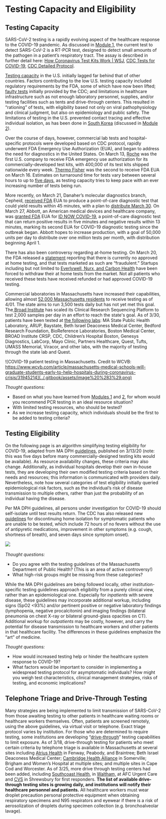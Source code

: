 # Testing Capacity and Eligibility

## Testing Capacity

SARS-CoV-2 testing is a rapidly evolving aspect of the healthcare response to the COVID-19 pandemic. As discussed in [Module 1](https://futuremdvscovid.gitbook.io/covid19-curriculum/module-1-from-bench-to-bedside), the current test to detect SARS-CoV-2 is a RT-PCR test, designed to detect small amounts of the pathogen in a patient’s respiratory tract. The assay is described in further detail here: [How Coronavirus Test Kits Work \| WSJ](https://www.youtube.com/watch?v=tgyzdgf66eM), [CDC Tests for COVID-19](https://www.cdc.gov/coronavirus/2019-ncov/about/testing.html), [CDC Detailed Protocol](https://www.cdc.gov/coronavirus/2019-ncov/downloads/rt-pcr-panel-for-detection-instructions.pdf).

[Testing capacity](https://www.wcvb.com/article/massachusetts-coronavirus-covid-19-testing-update-march-15-2020/31630997#) in the U.S. initially lagged far behind that of other countries. Factors contributing to the low U.S. testing capacity included regulatory requirements by the FDA, some of which have now been lifted; [faulty tests](https://www.cdc.gov/coronavirus/2019-ncov/about/testing.html) initially provided by the CDC; and limitations in healthcare infrastructure such as not enough laboratory personnel, supplies, and/or testing facilities such as tents and drive-through centers. This resulted in “rationing” of tests, with eligibility based not only on viral pathophysiology and clinical judgment, but also on epidemiology and public safety. The limitations of testing in the U.S. prevented contact tracing and effective individual isolation, as has been done in [South Korea](https://www.npr.org/sections/goatsandsoda/2020/03/13/815441078/south-koreas-drive-through-testing-for-coronavirus-is-fast-and-free) \(discussed in [Module 2](https://curriculum.covidstudentresponse.org/module-2-epidemiology-principles/case-study-south-korea-2020)\).

Over the course of days, however, commercial lab tests and hospital-specific protocols were developed based on CDC protocol, rapidly underwent FDA Emergency Use Authorization \(EUA\), and began to address the need for diagnostics in the United States. On March 13, [Roche](https://www.fiercebiotech.com/medtech/roche-begins-shipping-400-000-coronavirus-test-kits-per-week-u-s) was the first U.S. company to receive FDA emergency use authorization for its commercially-developed test kits, with 400,000 of its test kits shipped nationwide every week. [Thermo Fisher](https://www.fiercebiotech.com/medtech/fda-quickly-oks-its-second-commercial-covid-19-test-from-thermo-fisher) was the second to receive FDA EUA on March 16. Estimates on turnaround time for tests vary between several hours to up to [five days](https://www.labcorp.com/tests/139900/2019-novel-coronavirus-covid-19-naa), as testing capacity tries to keep pace with an ever increasing number of tests being run. 

More recently, on March 21, Danaher’s molecular diagnostics branch, Cepheid, [received FDA](https://www.fda.gov/media/136314/download) EUA to produce a point-of-care diagnostic test that could yield results within 45 minutes, with a plan to [distribute March 30](https://www.barrons.com/articles/danaher-stock-subsidiary-fda-covid-19-test-51584969017?mod=article_inline). On March 27, Abbott, an American medical devices and healthcare company, was [granted FDA](https://abcnews.go.com/Health/rapid-coronavirus-diagnostic-test-provide-results-minutes/story?id=69875037) EUA for [ID NOW COVID-19](https://www.alere.com/en/home/product-details/id-now-covid-19.html), a point-of-care diagnostic test that can return positive results in five minutes and negative results within 13 minutes, marking its second EUA for COVID-19 diagnostic testing since the outbreak began. Abbott hopes to increase production, with a goal of 50,000 units per day to distribute over one million tests per month, with distribution beginning April 1.

There has also been controversy regarding at-home testing. On March 20, the FDA released a [statement](https://www.fda.gov/news-events/press-announcements/coronavirus-covid-19-update-fda-alerts-consumers-about-unauthorized-fraudulent-covid-19-test-kits) reporting that there is currently no approved at home testing, and that tests marketed as such are “fraudulent.” Startups including but not limited to [Everlywell, Nurx, and Carbon Health](https://www.usatoday.com/story/news/investigations/2020/03/31/home-coronavirus-test-fda-shut-them-down-but-they-solution/5080703002/) have been forced to withdraw their at home tests from the market. Not all patients who received these tests have received refunded or had approved COVID-19 testing. 

Commercial laboratories in Massachusetts have increased their capabilities, allowing almost [52,000 Massachusetts residents](https://www.mass.gov/info-details/covid-19-cases-quarantine-and-monitoring) to receive testing as of 4/01. The state aims to run 3,500 tests daily but has not yet met this goal. The[ Broad Institute](https://www.broadinstitute.org/news/broad-institute%E2%80%99s-clia-certified-testing-center-begins-processing-covid-19-patient-samples) has scaled its Clinical Research Sequencing Platform to test 2,000 samples per day in an effort to reach the state's goal. As of 3/30, patients have been tested at [the following labs](https://www.mass.gov/info-details/covid-19-cases-quarantine-and-monitoring): MA State Public Health Laboratory, ARUP, Baystate, Beth Israel Deaconess Medical Center, Bedford Research Foundation, BioReference Laboratories, Boston Medical Center, BROAD Institute CRSP, CDC, Children’s Hospital Boston, Genesys Diagnostics, LabCorp, Mayo Clinic, Partners Healthcare, Quest, Tufts, UMASS Memorial, Viracor, and other labs, with the majority of testing through the state lab and Quest.

![COVID-19 patient testing in Massachusetts. Credit to WCVB: https://www.wcvb.com/article/massachusetts-medical-schools-will-graduate-students-early-to-help-hospitals-during-coronavirus-crisis/31945214](../.gitbook/assets/image%20%283%29.png)

_Thought questions:_

* Based on what you have learned from [Modules 1](https://futuremdvscovid.gitbook.io/covid19-curriculum/module-1-from-bench-to-bedside) and [2](https://futuremdvscovid.gitbook.io/covid19-curriculum/module-2-epidemiology-principles), for whom would you recommend PCR testing in an ideal resource situation?
* With limited testing resources, who should be tested?
* As we increase testing capacity, which individuals should be the first to be added to testing criteria?

## Testing Eligibility

On the following page is an algorithm simplifying testing eligibility for COVID-19, adapted from MA DPH [guidelines](https://www.mass.gov/doc/covid-19-pui-criteria/download), published on 3/13/20 \(note: this was five days before many commercially-designed testing kits would be available\). As resource availability changes, these criteria may also change. Additionally, as individual hospitals develop their own in-house tests, they are developing their own modified testing criteria based on their needs and resources; this information is communicated with providers daily. Nevertheless, note how several categories of test eligibility initially queried epidemiological risk factors, such as the individual’s risk of disease transmission to multiple others, rather than just the probability of an individual having the disease. 

Per MA DPH guidelines, all persons under investigation for COVID-19 should self-isolate until test results return. The CDC has also released new [guidelines](https://www.cdc.gov/coronavirus/2019-ncov/if-you-are-sick/care-for-someone.html) for discontinuing home isolation for symptomatic patients who are unable to be tested, which include 72 hours of no fevers without the use of antipyretic medications, improvement in other symptoms \(e.g. cough, shortness of breath\), and seven days since symptom onset\).

![](https://lh5.googleusercontent.com/ayRRZ-PMDWqmrT8rB_eBc4xZKWvaufUBXY95T6VHLve11lp7NvMNe8gJMBHEaBIwQzqFWgg1c_t18kRrHIAOUTHHy13N2pO32OVwxtMj_LaamiOLkJesalZNYFQhgC_WSYCa7aVt)

_Thought questions:_ 

* Do you agree with the testing guidelines of the Massachusetts Department of Public Health? \(This is an area of active controversy!\)
* What high-risk groups might be missing from these categories?

While the MA DPH guidelines are being followed locally, other institution-specific testing guidelines approach eligibility from a purely clinical view, rather than an epidemiological one. Especially for _inpatients_ with severe disease, these guidelines may incorporate additional workup, including signs \(SpO2 &lt;93%\) and/or pertinent positive or negative laboratory findings \(lymphopenia, negative procalcitonin\) and imaging findings \(bilateral pneumonia on chest X-ray or bilateral ground-glass opacities on CT\). Additional workup for _outpatients_ may be costly, however, and carry the potential for disease transmission to healthcare workers and other patients in that healthcare facility. The differences in these guidelines emphasize the “art” of medicine.

_Thought questions:_

* How would increased testing help or hinder the healthcare system response to COVID-19?
* What factors would be important to consider in implementing a widespread testing protocol for asymptomatic individuals? How might you weigh test characteristics, clinical management strategies, risks of testing, and economic implications?

## Telephone Triage and Drive-Through Testing

Many strategies are being implemented to limit transmission of SARS-CoV-2 from those awaiting testing to other patients in healthcare waiting rooms or healthcare workers themselves. Often, patients are screened remotely, using the above guidelines, via virtual visit or telephone. Exact triage protocol varies by institution. For those who are determined to require testing, some institutions are developing “[drive-through](https://www.nytimes.com/2020/03/17/nyregion/new-rochelle-coronavirus-testing.html)” testing capabilities to limit exposure. As of 3/18, drive-through testing for patients who meet certain criteria by telephone triage is available in Massachusetts at several sites including [Atrius Health](https://www.wbur.org/commonhealth/2020/03/17/drive-through-coronavirus-tests-boston) in Fenway, Peabody, and Braintree; Beth Israel Deaconess Medical Center; [Cambridge Health Alliance](https://www.nbcboston.com/news/local/remote-coronavirus-testing-facilities-begin-to-open-in-mass/2093138/) in Somerville; Brigham and Women’s Hospital at multiple sites; and multiple sites in Cape Cod and Worcester. As of 3/25, more drive through testing centers had been added, including [Southcoast Health](https://www.southcoasttoday.com/news/20200323/southcoast-health-opens-first-drive-through-covid-19-testing-site-in-region), in [Waltham,](https://whdh.com/news/waltham-opens-drive-thru-coronavirus-testing-site/) at AFC Urgent Care and [CVS](https://www.cnbc.com/2020/03/19/coronavirus-cvs-opens-its-first-drive-up-testing-site-in-massachusetts.html) in Shrewsbury for first responders. **The list of available drive-through testing sites is growing daily, and institutions will notify their healthcare personnel and patients.** All healthcare workers must wear droplet precaution personal protective equipment when obtaining respiratory specimens and N95 respirators and eyewear if there is a risk of aerosolization of droplets during specimen collection \(e.g. bronchoalveolar lavage\). 

